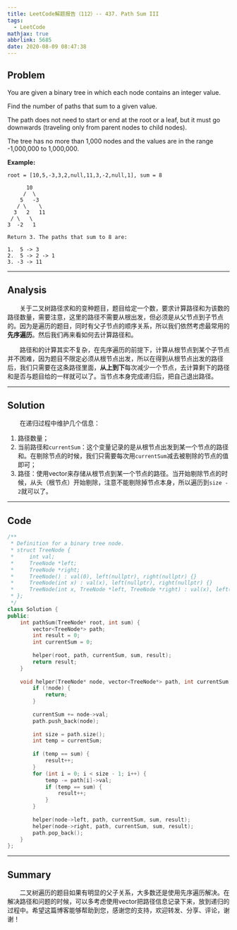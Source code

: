 ```yaml
---
title: LeetCode解题报告（112）-- 437. Path Sum III
tags:
  - LeetCode
mathjax: true
abbrlink: 5685
date: 2020-08-09 08:47:38
---
```


## Problem

You are given a binary tree in which each node contains an integer value.

Find the number of paths that sum to a given value.

The path does not need to start or end at the root or a leaf, but it must go downwards (traveling only from parent nodes to child nodes).

The tree has no more than 1,000 nodes and the values are in the range -1,000,000 to 1,000,000.

<!-- more -->

**Example:**

```
root = [10,5,-3,3,2,null,11,3,-2,null,1], sum = 8

      10
     /  \
    5   -3
   / \    \
  3   2   11
 / \   \
3  -2   1

Return 3. The paths that sum to 8 are:

1.  5 -> 3
2.  5 -> 2 -> 1
3. -3 -> 11
```

------

## Analysis

&emsp;&emsp;关于二叉树路径求和的变种题目，题目给定一个数，要求计算路径和为该数的路径数量，需要注意，这里的路径不需要从根出发，但必须是从父节点到子节点的。因为是遍历的题目，同时有父子节点的顺序关系，所以我们依然考虑最常用的**先序遍历**。然后我们再来看如何去计算路径和。

&emsp;&emsp;路径和的计算其实不复杂，在先序遍历的前提下，计算从根节点到某个子节点并不困难，因为题目不限定必须从根节点出发，所以在得到从根节点出发的路径后，我们只需要在这条路径里面，**从上到下**每次减少一个节点，去计算剩下的路径和是否与题目给的一样就可以了。当节点本身完成递归后，把自己退出路径。

------

## Solution

&emsp;&emsp;在递归过程中维护几个信息：

1. 路径数量；
2. 当前路径和`currentSum`：这个变量记录的是从根节点出发到某一个节点的路径和。在剔除节点的时候，我们只需要每次用`currentSum`减去被剔除的节点的值即可；
3. 路径：使用vector来存储从根节点到某一个节点的路径。当开始剔除节点的时候，从头（根节点）开始剔除，注意不能剔除掉节点本身，所以遍历到`size - 2`就可以了。

------

## Code

```c++
/**
 * Definition for a binary tree node.
 * struct TreeNode {
 *     int val;
 *     TreeNode *left;
 *     TreeNode *right;
 *     TreeNode() : val(0), left(nullptr), right(nullptr) {}
 *     TreeNode(int x) : val(x), left(nullptr), right(nullptr) {}
 *     TreeNode(int x, TreeNode *left, TreeNode *right) : val(x), left(left), right(right) {}
 * };
 */
class Solution {
public:
    int pathSum(TreeNode* root, int sum) {
        vector<TreeNode*> path;
        int result = 0;
        int currentSum = 0;
        
        helper(root, path, currentSum, sum, result);
        return result;
    }
    
    void helper(TreeNode* node, vector<TreeNode*> path, int currentSum, const int sum, int& result) {
        if (!node) {
            return;
        }
        
        currentSum += node->val;
        path.push_back(node);
        
        int size = path.size();
        int temp = currentSum;
        
        if (temp == sum) {
            result++;
        }
        for (int i = 0; i < size - 1; i++) {
            temp -= path[i]->val;
            if (temp == sum) {
                result++;
            }
        }
        
        helper(node->left, path, currentSum, sum, result);
        helper(node->right, path, currentSum, sum, result);
        path.pop_back();
    }
};
```

------

## Summary

&emsp;&emsp;二叉树遍历的题目如果有明显的父子关系，大多数还是使用先序遍历解决。在解决路径和问题的时候，可以多考虑使用vector把路径信息记录下来，放到递归的过程中。希望这篇博客能够帮助到您，感谢您的支持，欢迎转发、分享、评论，谢谢！
